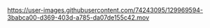 

https://user-images.githubusercontent.com/74243095/129969594-3babca00-d369-403d-a785-da07de155c42.mov


